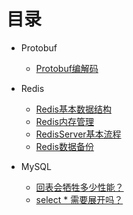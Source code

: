 # 目录

* Protobuf
  * [Protobuf编解码](docs/protobuf.md)

* Redis
  * [Redis基本数据结构](docs/redis_struct.md)
  * [Redis内存管理](docs/redis_mem.md)
  * [RedisServer基本流程](docs/redis_main.md)
  * [Redis数据备份](docs/redis_backup.md)

* MySQL
  * [回表会牺牲多少性能？](docs/mysql_loopup_table.md)
  * [select * 需要展开吗？](docs/mysql_select_all.md)


